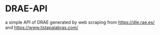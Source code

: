 # DRAE-API
a simple API of DRAE generated by web scraping from https://dle.rae.es/ and https://www.listapalabras.com/
